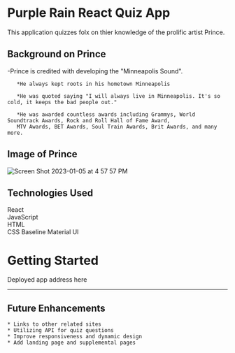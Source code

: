 # Purple Rain React Quiz App #

This application quizzes folx on thier knowledge of the prolific artist Prince.

## Background on Prince ##

-Prince is credited with developing the "Minneapolis Sound".
       
       *He always kept roots in his hometown Minneapolis   
       
       *He was quoted saying "I will always live in Minneapolis. It's so cold, it keeps the bad people out."
       
       *He was awarded countless awards including Grammys, World Soundtrack Awards, Rock and Roll Hall of Fame Award,  
       MTV Awards, BET Awards, Soul Train Awards, Brit Awards, and many more.
       
## Image of Prince ##
![Screen Shot 2023-01-05 at 4 57 57 PM](https://user-images.githubusercontent.com/111613075/210888048-0c006131-1329-4cbe-b3b4-cc34c55da0ff.png)

## Technologies Used ##
React    
JavaScript  
HTML  
CSS Baseline 
Material UI

# Getting Started #  

Deployed app address here

***

## Future Enhancements ##
    * Links to other related sites 
    * Utilizing API for quiz questions 
    * Improve responsiveness and dynamic design    
    * Add landing page and supplemental pages
    
